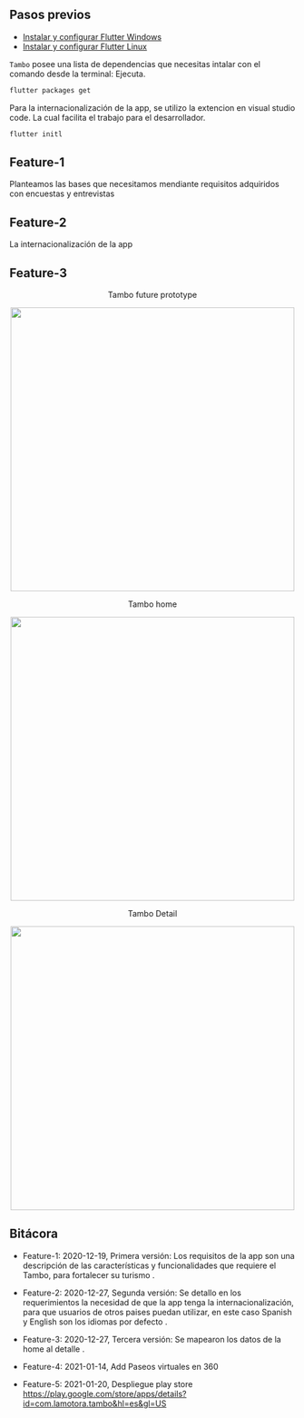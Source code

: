 ## Pasos previos
- [Instalar y configurar Flutter Windows ](https://flutter.dev/docs/get-started/install/windows/)
- [Instalar y configurar Flutter Linux ](https://flutter.dev/docs/get-started/install/linux)

`Tambo` posee una lista de dependencias que necesitas intalar con el comando desde la terminal: Ejecuta.
```bash
flutter packages get
```

 Para la internacionalización de la app, se utilizo la extencion en visual studio code. La cual facilita el trabajo para el desarrollador.

```bash
flutter initl
```

## Feature-1
 Planteamos las bases que necesitamos mendiante requisitos adquiridos con encuestas y entrevistas 

## Feature-2
 La internacionalización de la app
 
## Feature-3
<p align="center">  Tambo future prototype </p>
<p align="center"> 
<img src="https://raw.githubusercontent.com/XaviMontero/Tambo/main/prototype/Simulator%20Screen%20Shot%20-%20iPhone%2011%20-%202021-01-02%20at%2022.49.30.png" width="500" height:"300">
</p>


<p align="center">  Tambo home </p>
<p align="center"> 
<img src="https://raw.githubusercontent.com/XaviMontero/Tambo/main/prototype/Simulator%20Screen%20Shot%20-%20iPhone%2011%20-%202021-01-02%20at%2022.52.11.png" width="500" height:"300">
</p>
 
 <p align="center">  Tambo Detail </p>
<p align="center"> 
<img src="https://raw.githubusercontent.com/XaviMontero/Tambo/main/prototype/Simulator%20Screen%20Shot%20-%20iPhone%2011%20-%202021-01-02%20at%2022.52.40.png" width="500" height:"300">
</p>

 
## Bitácora

- Feature-1: 2020-12-19, Primera versión: Los requisitos de la app son una descripción de las características y funcionalidades que requiere el Tambo, para fortalecer su turismo .
- Feature-2: 2020-12-27, Segunda versión: Se detallo en los requerimientos la necesidad de que la app tenga la internacionalización, para que usuarios de otros paises puedan utilizar, en este caso Spanish y English son los idiomas por defecto .

- Feature-3: 2020-12-27, Tercera versión: Se mapearon los datos de la home al detalle .
- Feature-4: 2021-01-14, Add Paseos virtuales en 360
- Feature-5: 2021-01-20, Despliegue  play store https://play.google.com/store/apps/details?id=com.lamotora.tambo&hl=es&gl=US

 
 
